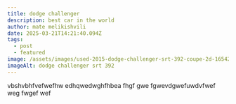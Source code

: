 ```yaml
---
title: dodge challenger
description: best car in the world
author: mate melikishvili
date: 2025-03-21T14:21:40.094Z
tags:
  - post
  - featured
image: /assets/images/used-2015-dodge-challenger-srt-392-coupe-2d-1654294618.jpg
imageAlt: dodge challenger srt 392
---
```

v﻿bshvbhfvefwefhw edhqwedwghfhbea fhgf gwe fgwevdgwefuwdvfwef weg fwgef wef